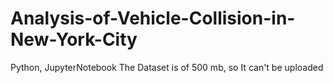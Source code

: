 # Analysis-of-Vehicle-Collision-in-New-York-City
Python, JupyterNotebook
The Dataset is of 500 mb, so It can't be uploaded

